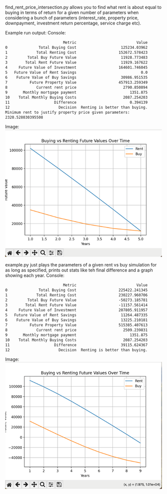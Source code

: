 find_rent_price_intersection.py allows you to find what rent is about equal to buying in terms of return for a given number of parameters when considering a bunch of parameters (interest_rate, property price, downpayment, investment return percentage, service charge etc).

Example run output:
Console:
```commandline
                          Metric                           Value
0              Total Buying Cost                    125234.03962
1             Total Renting Cost                   152672.578423
2         Total Buy Future Value                    11928.773483
3        Total Rent Future Value                    11929.167622
4     Future Value of Investment                   164601.746045
5   Future Value of Rent Savings                             0.0
6    Future Value of Buy Savings                    30986.951535
7          Future Property Value                   457913.259349
8             Current rent price                     2790.850894
9       Monthly mortgage payment                        1351.875
10    Total Monthly Buying Costs                     2087.254203
11                    Difference                        0.394139
12                      Decision  Renting is better than buying.
Minimum rent to justify property price given parameters: 2320.528030395508
```

Image:
![img.png](img.png)


example.py just plays the parameters of a given rent vs buy simulation for as long as specified, prints out stats like teh final difference and a graph showing each year.
Console:
```commandline
                          Metric                           Value
0              Total Buying Cost                   225422.241345
1             Total Renting Cost                   230227.960706
2         Total Buy Future Value                   -50273.185781
3        Total Rent Future Value                   -11157.561414
4     Future Value of Investment                   207805.911957
5   Future Value of Rent Savings                    11264.487335
6    Future Value of Buy Savings                    13225.210181
7          Future Property Value                   515385.407613
8             Current rent price                     2509.239831
9       Monthly mortgage payment                        1351.875
10    Total Monthly Buying Costs                     2087.254203
11                    Difference                    39115.624367
12                      Decision  Renting is better than buying.
```

Image:
![img_1.png](img_1.png)